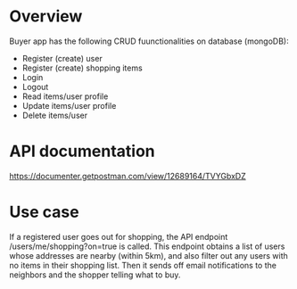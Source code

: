 # Overview
Buyer app has the following CRUD fuunctionalities on database (mongoDB):
- Register (create) user
- Register (create) shopping items
- Login
- Logout
- Read items/user profile
- Update items/user profile
- Delete items/user

# API documentation
https://documenter.getpostman.com/view/12689164/TVYGbxDZ

# Use case
If a registered user goes out for shopping, the API endpoint /users/me/shopping?on=true is called. 
This endpoint obtains a list of users whose addresses are nearby (within 5km), and also filter out any users with no items in their shopping list.
Then it sends off email notifications to the neighbors and the shopper telling what to buy. 
